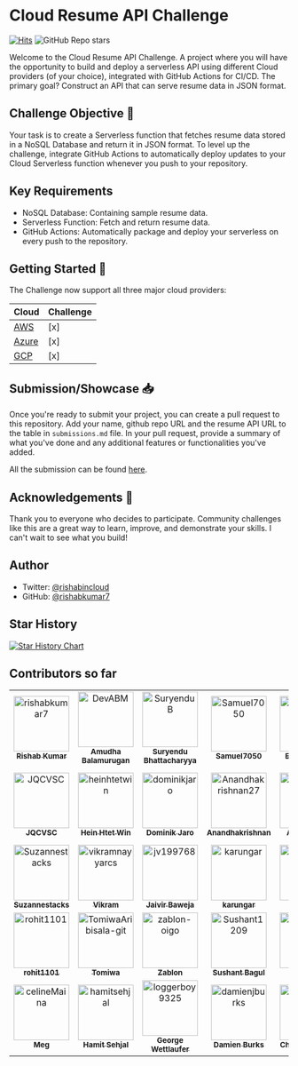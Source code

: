 # Cloud Resume API Challenge

[![Hits](https://hits.seeyoufarm.com/api/count/incr/badge.svg?url=https%3A%2F%2Fcloudresumeapi.dev&count_bg=%2379C83D&title_bg=%23555555&icon=&icon_color=%23E7E7E7&title=hits&edge_flat=false)](https://hits.seeyoufarm.com)
![GitHub Repo stars](https://img.shields.io/github/stars/rishabkumar7/cloud-resume-api)

Welcome to the Cloud Resume API Challenge. A project where you will have the opportunity to build and deploy a serverless API using different Cloud providers (of your choice), integrated with GitHub Actions for CI/CD. The primary goal? Construct an API that can serve resume data in JSON format.

## Challenge Objective 🎯

Your task is to create a Serverless function that fetches resume data stored in a NoSQL Database and return it in JSON format. To level up the challenge, integrate GitHub Actions to automatically deploy updates to your Cloud Serverless function whenever you push to your repository.

## Key Requirements

- NoSQL Database: Containing sample resume data.
- Serverless Function: Fetch and return resume data.
- GitHub Actions: Automatically package and deploy your serverless on every push to the repository.

## Getting Started 🚀

The Challenge now support all three major cloud providers:

| Cloud    | Challenge |
| -------- | ------- |
| [AWS](https://cloudresumeapi.dev/aws/)    | [x]   |
| [Azure](https://cloudresumeapi.dev/azure) | [x]   |
| [GCP](https://cloudresumeapi.dev/gcp)     | [x]   |

## Submission/Showcase 📥

Once you're ready to submit your project, you can create a pull request to this repository.
Add your name, github repo URL and the resume API URL to the table in `submissions.md` file.
In your pull request, provide a summary of what you've done and any additional features or functionalities you've added.

All the submission can be found [here](docs/submissions.md).

## Acknowledgements 👏

Thank you to everyone who decides to participate. Community challenges like this are a great way to learn, improve, and demonstrate your skills. I can't wait to see what you build!

## Author

- Twitter: [@rishabincloud](https://twitter.com/rishabincloud)
- GitHub: [@rishabkumar7](https://github.com/rishabkumar7)

## Star History

<a href="https://star-history.com/#rishabkumar7/cloud-resume-api&Date">
  <picture>
    <source media="(prefers-color-scheme: dark)" srcset="https://api.star-history.com/svg?repos=rishabkumar7/cloud-resume-api&type=Date&theme=dark" />
    <source media="(prefers-color-scheme: light)" srcset="https://api.star-history.com/svg?repos=rishabkumar7/cloud-resume-api&type=Date" />
    <img alt="Star History Chart" src="https://api.star-history.com/svg?repos=rishabkumar7/cloud-resume-api&type=Date" />
  </picture>
</a>

## Contributors so far

<!-- readme: contributors -start -->
<table>
	<tbody>
		<tr>
            <td align="center">
                <a href="https://github.com/rishabkumar7">
                    <img src="https://avatars.githubusercontent.com/u/45825464?v=4" width="100;" alt="rishabkumar7"/>
                    <br />
                    <sub><b>Rishab Kumar</b></sub>
                </a>
            </td>
            <td align="center">
                <a href="https://github.com/DevABM">
                    <img src="https://avatars.githubusercontent.com/u/100310286?v=4" width="100;" alt="DevABM"/>
                    <br />
                    <sub><b>Amudha Balamurugan</b></sub>
                </a>
            </td>
            <td align="center">
                <a href="https://github.com/SuryenduB">
                    <img src="https://avatars.githubusercontent.com/u/53970796?v=4" width="100;" alt="SuryenduB"/>
                    <br />
                    <sub><b>Suryendu Bhattacharyya</b></sub>
                </a>
            </td>
            <td align="center">
                <a href="https://github.com/Samuel7050">
                    <img src="https://avatars.githubusercontent.com/u/109923020?v=4" width="100;" alt="Samuel7050"/>
                    <br />
                    <sub><b>Samuel7050</b></sub>
                </a>
            </td>
            <td align="center">
                <a href="https://github.com/EoWanjala">
                    <img src="https://avatars.githubusercontent.com/u/111036656?v=4" width="100;" alt="EoWanjala"/>
                    <br />
                    <sub><b>Eric Wanjala</b></sub>
                </a>
            </td>
            <td align="center">
                <a href="https://github.com/MeriemTerki">
                    <img src="https://avatars.githubusercontent.com/u/90655708?v=4" width="100;" alt="MeriemTerki"/>
                    <br />
                    <sub><b>Meriem Terki</b></sub>
                </a>
            </td>
		</tr>
		<tr>
            <td align="center">
                <a href="https://github.com/JQCVSC">
                    <img src="https://avatars.githubusercontent.com/u/65506340?v=4" width="100;" alt="JQCVSC"/>
                    <br />
                    <sub><b>JQCVSC</b></sub>
                </a>
            </td>
            <td align="center">
                <a href="https://github.com/heinhtetwin">
                    <img src="https://avatars.githubusercontent.com/u/48096774?v=4" width="100;" alt="heinhtetwin"/>
                    <br />
                    <sub><b>Hein Htet Win</b></sub>
                </a>
            </td>
            <td align="center">
                <a href="https://github.com/dominikjaro">
                    <img src="https://avatars.githubusercontent.com/u/158752660?v=4" width="100;" alt="dominikjaro"/>
                    <br />
                    <sub><b>Dominik Jaro</b></sub>
                </a>
            </td>
            <td align="center">
                <a href="https://github.com/Anandhakrishnan27">
                    <img src="https://avatars.githubusercontent.com/u/54732265?v=4" width="100;" alt="Anandhakrishnan27"/>
                    <br />
                    <sub><b>Anandhakrishnan</b></sub>
                </a>
            </td>
            <td align="center">
                <a href="https://github.com/Achobandu">
                    <img src="https://avatars.githubusercontent.com/u/25041986?v=4" width="100;" alt="Achobandu"/>
                    <br />
                    <sub><b>Achobandu</b></sub>
                </a>
            </td>
            <td align="center">
                <a href="https://github.com/Abunuman">
                    <img src="https://avatars.githubusercontent.com/u/96087887?v=4" width="100;" alt="Abunuman"/>
                    <br />
                    <sub><b>Muhammad-Jamiu Toyyib</b></sub>
                </a>
            </td>
		</tr>
		<tr>
            <td align="center">
                <a href="https://github.com/Suzannestacks">
                    <img src="https://avatars.githubusercontent.com/u/100288218?v=4" width="100;" alt="Suzannestacks"/>
                    <br />
                    <sub><b>Suzannestacks</b></sub>
                </a>
            </td>
            <td align="center">
                <a href="https://github.com/vikramnayyarcs">
                    <img src="https://avatars.githubusercontent.com/u/66060875?v=4" width="100;" alt="vikramnayyarcs"/>
                    <br />
                    <sub><b>Vikram</b></sub>
                </a>
            </td>
            <td align="center">
                <a href="https://github.com/jv199768">
                    <img src="https://avatars.githubusercontent.com/u/154536624?v=4" width="100;" alt="jv199768"/>
                    <br />
                    <sub><b>Jaivir Baweja</b></sub>
                </a>
            </td>
            <td align="center">
                <a href="https://github.com/karungar">
                    <img src="https://avatars.githubusercontent.com/u/160833948?v=4" width="100;" alt="karungar"/>
                    <br />
                    <sub><b>karungar</b></sub>
                </a>
            </td>
            <td align="center">
                <a href="https://github.com/nielvid">
                    <img src="https://avatars.githubusercontent.com/u/56310246?v=4" width="100;" alt="nielvid"/>
                    <br />
                    <sub><b>Nielvid</b></sub>
                </a>
            </td>
            <td align="center">
                <a href="https://github.com/pohwj">
                    <img src="https://avatars.githubusercontent.com/u/118417467?v=4" width="100;" alt="pohwj"/>
                    <br />
                    <sub><b>Wenjie Poh</b></sub>
                </a>
            </td>
		</tr>
		<tr>
            <td align="center">
                <a href="https://github.com/rohit1101">
                    <img src="https://avatars.githubusercontent.com/u/37110560?v=4" width="100;" alt="rohit1101"/>
                    <br />
                    <sub><b>rohit1101</b></sub>
                </a>
            </td>
            <td align="center">
                <a href="https://github.com/TomiwaAribisala-git">
                    <img src="https://avatars.githubusercontent.com/u/109365443?v=4" width="100;" alt="TomiwaAribisala-git"/>
                    <br />
                    <sub><b>Tomiwa </b></sub>
                </a>
            </td>
            <td align="center">
                <a href="https://github.com/zablon-oigo">
                    <img src="https://avatars.githubusercontent.com/u/143833326?v=4" width="100;" alt="zablon-oigo"/>
                    <br />
                    <sub><b>Zablon</b></sub>
                </a>
            </td>
            <td align="center">
                <a href="https://github.com/Sushant1209">
                    <img src="https://avatars.githubusercontent.com/u/92586894?v=4" width="100;" alt="Sushant1209"/>
                    <br />
                    <sub><b>Sushant Bagul</b></sub>
                </a>
            </td>
            <td align="center">
                <a href="https://github.com/SurajKamal24">
                    <img src="https://avatars.githubusercontent.com/u/33336374?v=4" width="100;" alt="SurajKamal24"/>
                    <br />
                    <sub><b>Suraj</b></sub>
                </a>
            </td>
            <td align="center">
                <a href="https://github.com/meghanasaivattikuti">
                    <img src="https://avatars.githubusercontent.com/u/114627429?v=4" width="100;" alt="meghanasaivattikuti"/>
                    <br />
                    <sub><b>meghanasaivattikuti</b></sub>
                </a>
            </td>
		</tr>
		<tr>
            <td align="center">
                <a href="https://github.com/celineMaina">
                    <img src="https://avatars.githubusercontent.com/u/146773816?v=4" width="100;" alt="celineMaina"/>
                    <br />
                    <sub><b>Meg</b></sub>
                </a>
            </td>
            <td align="center">
                <a href="https://github.com/hamitsehjal">
                    <img src="https://avatars.githubusercontent.com/u/73131093?v=4" width="100;" alt="hamitsehjal"/>
                    <br />
                    <sub><b>Hamit Sehjal</b></sub>
                </a>
            </td>
            <td align="center">
                <a href="https://github.com/loggerboy9325">
                    <img src="https://avatars.githubusercontent.com/u/101529495?v=4" width="100;" alt="loggerboy9325"/>
                    <br />
                    <sub><b>George Wettlaufer</b></sub>
                </a>
            </td>
            <td align="center">
                <a href="https://github.com/damienjburks">
                    <img src="https://avatars.githubusercontent.com/u/20100558?v=4" width="100;" alt="damienjburks"/>
                    <br />
                    <sub><b>Damien Burks</b></sub>
                </a>
            </td>
            <td align="center">
                <a href="https://github.com/Jekwulum">
                    <img src="https://avatars.githubusercontent.com/u/51790166?v=4" width="100;" alt="Jekwulum"/>
                    <br />
                    <sub><b>Charles Nwoye</b></sub>
                </a>
            </td>
		</tr>
	<tbody>
</table>
<!-- readme: contributors -end -->
